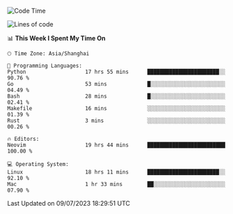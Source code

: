 <!--START_SECTION:waka-->
![Code Time](http://img.shields.io/badge/Code%20Time-1%2C432%20hrs%201%20min-blue)

![Lines of code](https://img.shields.io/badge/From%20Hello%20World%20I%27ve%20Written-261.8%20thousand%20lines%20of%20code-blue)

📊 **This Week I Spent My Time On** 

```text
🕑︎ Time Zone: Asia/Shanghai

💬 Programming Languages: 
Python                   17 hrs 55 mins      ███████████████████████░░   90.76 % 
Go                       53 mins             █░░░░░░░░░░░░░░░░░░░░░░░░   04.49 % 
Bash                     28 mins             █░░░░░░░░░░░░░░░░░░░░░░░░   02.41 % 
Makefile                 16 mins             ░░░░░░░░░░░░░░░░░░░░░░░░░   01.39 % 
Rust                     3 mins              ░░░░░░░░░░░░░░░░░░░░░░░░░   00.26 % 

🔥 Editors: 
Neovim                   19 hrs 44 mins      █████████████████████████   100.00 % 

💻 Operating System: 
Linux                    18 hrs 11 mins      ███████████████████████░░   92.10 % 
Mac                      1 hr 33 mins        ██░░░░░░░░░░░░░░░░░░░░░░░   07.90 % 
```


 Last Updated on 09/07/2023 18:29:51 UTC
<!--END_SECTION:waka-->

